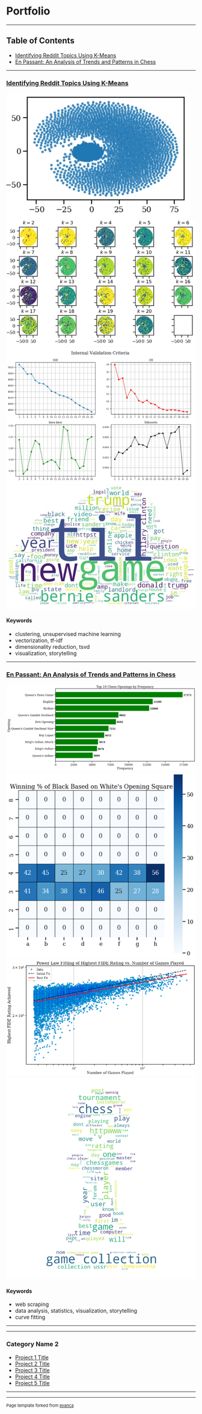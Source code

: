 # Portfolio
---

## Table of Contents
* [Identifying Reddit Topics Using K-Means](#redditminiproject)
* [En Passant: An Analysis of Trends and Patterns in Chess](#enpassantproject)
---
<a name="redditminiproject"></a>
### [Identifying Reddit Topics Using K-Means](/pages/redditminiproject.md)

<div class="gridwrapper">
  <div class="one"><img src="images/redditminiproject/dim_redux_1.jpg?raw=true"/></div>
  <div class="two"><img src="images/redditminiproject/clustering_1.jpg?raw=true"/></div>
  <div class="three"><img src="images/redditminiproject/internal_val_1.jpg?raw=true"/></div>
  <div class="four"><img src="images/redditminiproject/reddit_wordcloud_1.jpg?raw=true"/></div>
</div>

#### Keywords
* clustering, unsupervised machine learning
* vectorization, tf-idf
* dimensionality reduction, tsvd
* visualization, storytelling

---
<a name="enpassantproject"></a>
### [En Passant: An Analysis of Trends and Patterns in Chess](/pages/enpassantproject.md)

<div class="gridwrapper">
  <div class="one"><img src="images/enpassantproject/chess_openings.png?raw=true"/></div>
  <div class="two"><img src="images/enpassantproject/heatmap1.png?raw=true"/></div>
  <div class="three"><img src="images/enpassantproject/fidescatter.png?raw=true"/></div>
  <div class="four"><img src="images/enpassantproject/wordcloudpawn.png?raw=true"/></div>
</div>

#### Keywords
* web scraping
* data analysis, statistics, visualization, storytelling
* curve fitting

---


---

### Category Name 2

- [Project 1 Title](http://example.com/)
- [Project 2 Title](http://example.com/)
- [Project 3 Title](http://example.com/)
- [Project 4 Title](http://example.com/)
- [Project 5 Title](http://example.com/)

---




---
<p style="font-size:11px">Page template forked from <a href="https://github.com/evanca/quick-portfolio">evanca</a></p>
<!-- Remove above link if you don't want to attibute -->
